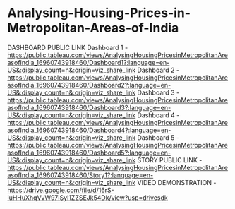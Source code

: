 # Analysing-Housing-Prices-in-Metropolitan-Areas-of-India
DASHBOARD PUBLIC LINK
Dashboard 1 - https://public.tableau.com/views/AnalysingHousingPricesinMetropolitanAreasofIndia_16960743918460/Dashboard1?:language=en-US&:display_count=n&:origin=viz_share_link
Dashboard 2 - https://public.tableau.com/views/AnalysingHousingPricesinMetropolitanAreasofIndia_16960743918460/Dashboard2?:language=en-US&:display_count=n&:origin=viz_share_link
Dashboard 3 - https://public.tableau.com/views/AnalysingHousingPricesinMetropolitanAreasofIndia_16960743918460/Dashboard3?:language=en-US&:display_count=n&:origin=viz_share_link
Dashboard 4 - https://public.tableau.com/views/AnalysingHousingPricesinMetropolitanAreasofIndia_16960743918460/Dashboard4?:language=en-US&:display_count=n&:origin=viz_share_link
Dashboard 5 - https://public.tableau.com/views/AnalysingHousingPricesinMetropolitanAreasofIndia_16960743918460/Dashboard5?:language=en-US&:display_count=n&:origin=viz_share_link
STORY PUBLIC LINK - https://public.tableau.com/views/AnalysingHousingPricesinMetropolitanAreasofIndia_16960743918460/Story1?:language=en-US&:display_count=n&:origin=viz_share_link
VIDEO DEMONSTRATION - https://drive.google.com/file/d/16rS-iuHHuXhqVvW97ISyl1ZZSEJk54Dk/view?usp=drivesdk
